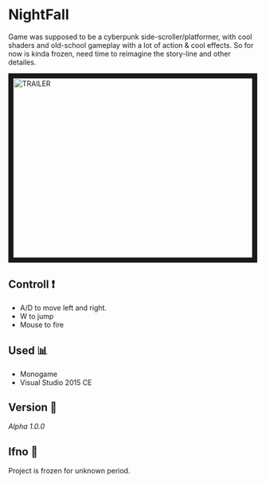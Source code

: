 # NightFall

Game was supposed to be a cyberpunk side-scroller/platformer, with cool shaders and old-school gameplay with a lot of action & cool effects.
So for now is kinda frozen, need time to reimagine the story-line and other detailes.

<a href="https://www.youtube.com/watch?v=jfA7H3mg56I" target="_blank">
<img src="https://img.youtube.com/vi/jfA7H3mg56I/0.jpg" 
alt="TRAILER" width="480" height="360" border="10"/>
</a>

## Controll :exclamation:
  - A/D to move left and right.
  - W to jump
  - Mouse to fire

## Used :bar_chart:
 - Monogame
 - Visual Studio 2015 CE

## Version :date:
 *Alpha 1.0.0*

## Ifno :speech_balloon:

Project is frozen for unknown period.

